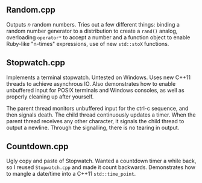 Random.cpp
----------
Outputs _n_ random numbers. Tries out a few different things: binding a random number generator to a distribution to create a `rand()` analog, overloading `operator*` to accept a number and a function object to enable Ruby-like "n-times" expressions, use of new `std::stoX` functions.

Stopwatch.cpp
-------------
Implements a terminal stopwatch. Untested on Windows. Uses new C++11 threads to achieve asynchrous IO. Also demonstrates how to enable unbuffered input for POSIX terminals and Windows consoles, as well as properly cleaning up after yourself.

The parent thread monitors unbuffered input for the ctrl-c sequence, and then signals death. The child thread continuously updates a timer. When the parent thread receives any other character, it signals the child thread to output a newline. Through the signalling, there is no tearing in output.

Countdown.cpp
-------------
Ugly copy and paste of Stopwatch. Wanted a countdown timer a while back, so I reused `Stopwatch.cpp` and made it count backwards. Demonstrates how to mangle a date/time into a C++11 `std::time_point`.
